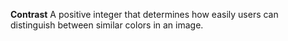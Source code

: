 **Contrast** A positive integer that determines how easily users can distinguish between similar colors in an image.
